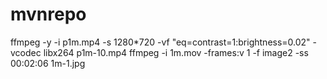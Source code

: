 # mvnrepo
ffmpeg -y -i p1m.mp4 -s 1280*720 -vf "eq=contrast=1:brightness=0.02" -vcodec libx264 p1m-10.mp4
ffmpeg -i 1m.mov -frames:v 1 -f image2 -ss 00:02:06 1m-1.jpg
